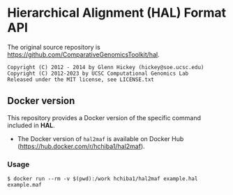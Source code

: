 # Hierarchical Alignment (HAL) Format API
The original source repository is https://github.com/ComparativeGenomicsToolkit/hal.
```
Copyright (C) 2012 - 2014 by Glenn Hickey (hickey@soe.ucsc.edu)
Copyright (C) 2012-2023 by UCSC Computational Genomics Lab
Released under the MIT license, see LICENSE.txt
```

## Docker version
This repository provides a Docker version of the specific command included in **HAL**.
* The Docker version of `hal2maf` is available on Docker Hub (https://hub.docker.com/r/hchiba1/hal2maf).

### Usage
```
$ docker run --rm -v $(pwd):/work hchiba1/hal2maf example.hal example.maf
```
